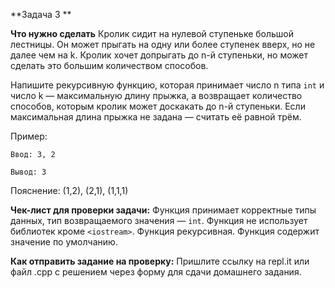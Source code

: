 **Задача 3 **

**Что нужно сделать**
Кролик сидит на нулевой ступеньке большой лестницы. Он может прыгать на одну или более ступенек вверх, 
но не далее чем на k. Кролик хочет допрыгать до n-й ступеньки, но может сделать это большим количеством
способов.

Напишите рекурсивную функцию, которая принимает число n типа `int` и число k — максимальную длину прыжка, 
а возвращает количество способов, которым кролик может доскакать до n-й ступеньки. Если максимальная длина 
прыжка не задана — считать её равной трём.

Пример:
```
Ввод: 3, 2

Вывод: 3
```
Пояснение: (1,2), (2,1), (1,1,1)

**Чек-лист для проверки задачи:**
Функция принимает корректные типы данных, тип возвращаемого значения —  `int`.
Функция не использует библиотек кроме `<iostream>`.
Функция рекурсивная.
Функция содержит значение по умолчанию.

**Как отправить задание на проверку:**
Пришлите ссылку на repl.it или файл .срр с решением через форму для сдачи домашнего задания.